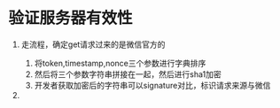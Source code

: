 # 验证服务器有效性
1. 走流程，确定get请求过来的是微信官方的
    1. 将token,timestamp,nonce三个参数进行字典排序
    2. 然后将三个参数字符串拼接在一起，然后进行sha1加密
    3. 开发者获取加密后的字符串可以signature对比，标识请求来源与微信

2. 